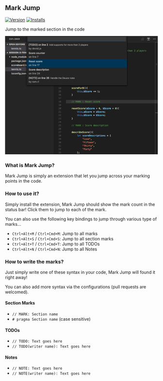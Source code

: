 ## Mark Jump
[![Version](http://vsmarketplacebadge.apphb.com/version/spywhere.mark-jump.svg)](https://marketplace.visualstudio.com/items?itemName=spywhere.mark-jump)
[![Installs](http://vsmarketplacebadge.apphb.com/installs/spywhere.mark-jump.svg)](https://marketplace.visualstudio.com/items?itemName=spywhere.mark-jump)

Jump to the marked section in the code

![Screenshot](images/screenshot.png)

### What is Mark Jump?
Mark Jump is simply an extension that let you jump across your marking points in the code.

### How to use it?
Simply install the extension, Mark Jump should show the mark count in the status bar! Click them to jump to each of the mark.

You can also use the following key bindings to jump through various type of marks...

- `Ctrl+Alt+M` / `Ctrl+Cmd+M`: Jump to all marks
- `Ctrl+Alt+S` / `Ctrl+Cmd+S`: Jump to all section marks
- `Ctrl+Alt+T` / `Ctrl+Cmd+T`: Jump to all TODOs
- `Ctrl+Alt+N` / `Ctrl+Cmd+N`: Jump to all Notes

### How to write the marks?
Just simply write one of these syntax in your code, Mark Jump will found it right away!

You can also add more syntax via the configurations (pull requests are welcomed).

#### Section Marks
- `// MARK: Section name`
- `# pragma Section name` (case sensitive)

#### TODOs
- `// TODO: Text goes here`
- `// TODO(writer name): Text goes here`

#### Notes
- `// NOTE: Text goes here`
- `// NOTE(writer name): Text goes here`
